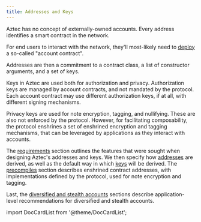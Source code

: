 ```yaml
---
title: Addresses and Keys
---
```


<!-- TODO, given rearranging of pages -->

Aztec has no concept of externally-owned accounts. Every address identifies a smart contract in the network.

For end users to interact with the network, they'll most-likely need to [deploy](../contract-deployment/index.md) a so-called "account contract".

Addresses are then a commitment to a contract class, a list of constructor arguments, and a set of keys.

Keys in Aztec are used both for authorization and privacy. Authorization keys are managed by account contracts, and not mandated by the protocol. Each account contract may use different authorization keys, if at all, with different signing mechanisms.

Privacy keys are used for note encryption, tagging, and nullifying. These are also not enforced by the protocol. However, for facilitating composability, the protocol enshrines a set of enshrined encryption and tagging mechanisms, that can be leveraged by applications as they interact with accounts.

The [requirements](./keys-requirements.md) section outlines the features that were sought when designing Aztec's addresses and keys. We then specify how [addresses](./address.md) are derived, as well as the default way in which [keys](./keys.md) will be derived. The [precompiles](./precompiles.md) section describes enshrined contract addresses, with implementations defined by the protocol, used for note encryption and tagging.

Last, the [diversified and stealth accounts](./diversified-and-stealth.md) sections describe application-level recommendations for diversified and stealth accounts.

import DocCardList from '@theme/DocCardList';

<DocCardList />
